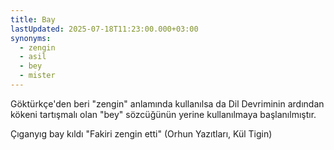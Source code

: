 ```yaml
---
title: Bay
lastUpdated: 2025-07-18T11:23:00.000+03:00
synonyms:
  - zengin
  - asil
  - bey
  - mister
---
```

Göktürkçe'den beri "zengin" anlamında kullanılsa da Dil Devriminin ardından kökeni tartışmalı olan "bey" sözcüğünün yerine kullanılmaya başlanılmıştır.

Çıganyıg bay kıldı "Fakiri zengin etti" (Orhun Yazıtları, Kül Tigin)

